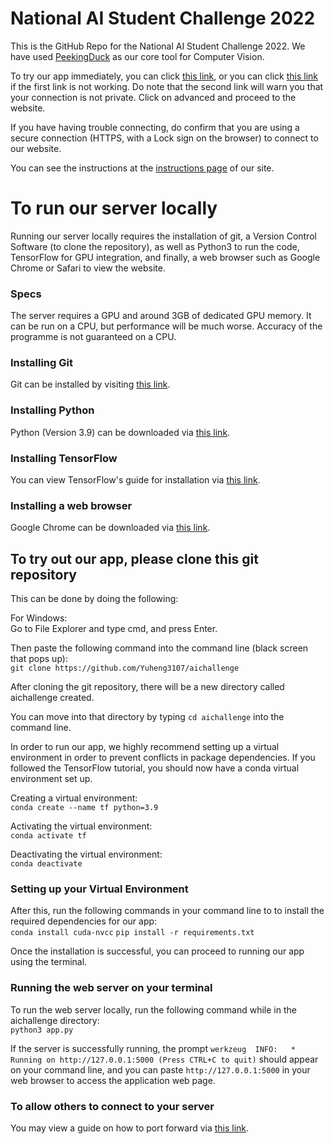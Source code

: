 # National AI Student Challenge 2022
This is the GitHub Repo for the National AI Student Challenge 2022. We have used [PeekingDuck](https://github.com/aisingapore/PeekingDuck) as our core tool for Computer Vision.

To try our app immediately, you can click [this link](https://fitai.click), or you can click [this link](https://fitai.ddns.net) if the first link is not working. Do note that the second link will warn you that your connection is not private. Click on advanced and proceed to the website.

If you have having trouble connecting, do confirm that you are using a secure connection (HTTPS, with a Lock sign on the browser) to connect to our website.

You can see the instructions at the [instructions page](https://fitai.click/instructions) of our site.

# To run our server locally
Running our server locally requires the installation of git, a Version Control Software (to clone the repository), as well as Python3 to run the code, TensorFlow for GPU integration, and finally, a web browser such as Google Chrome or Safari to view the website.

### Specs
The server requires a GPU and around 3GB of dedicated GPU memory. It can be run on a CPU, but performance will be much worse. Accuracy of the programme is not guaranteed on a CPU.

### Installing Git
Git can be installed by visiting [this link](https://git-scm.com/downloads).

### Installing Python
Python (Version 3.9) can be downloaded via [this link](https://www.python.org/downloads/).

### Installing TensorFlow
You can view TensorFlow's guide for installation via [this link](https://www.tensorflow.org/install/pip).

### Installing a web browser
Google Chrome can be downloaded via [this link](https://www.google.com/intl/en_sg/chrome/).

## To try out our app, please clone this git repository

This can be done by doing the following:

For Windows:  
Go to File Explorer and type cmd, and press Enter.  

Then paste the following command into the command line (black screen that pops up):    
```git clone https://github.com/Yuheng3107/aichallenge```

After cloning the git repository, there will be a new directory called aichallenge created. 

You can move into that directory by typing ```cd aichallenge``` into the command line.

In order to run our app, we highly recommend setting up a virtual environment in order to prevent conflicts in package dependencies. If you followed the TensorFlow tutorial, you should now have a conda virtual environment set up.

Creating a virtual environment:   
```conda create --name tf python=3.9```  

Activating the virtual environment:  
```conda activate tf```  

Deactivating the virtual environment:   
```conda deactivate``` 

### Setting up your Virtual Environment

After this, run the following commands in your command line to to install the required dependencies for our app:   
```conda install cuda-nvcc```
```pip install -r requirements.txt```
  

Once the installation is successful, you can proceed to running our app using the terminal.

### Running the web server on your terminal
To run the web server locally, run the following command while in the aichallenge directory:    
```python3 app.py``` 

If the server is successfully running, the prompt
```werkzeug  INFO:   * Running on http://127.0.0.1:5000 (Press CTRL+C to quit)``` should appear on your command line, and you can paste ```http://127.0.0.1:5000``` in your web browser to access the application web page.

### To allow others to connect to your server
You may view a guide on how to port forward via [this link](https://www.lifewire.com/how-to-port-forward-4163829).




